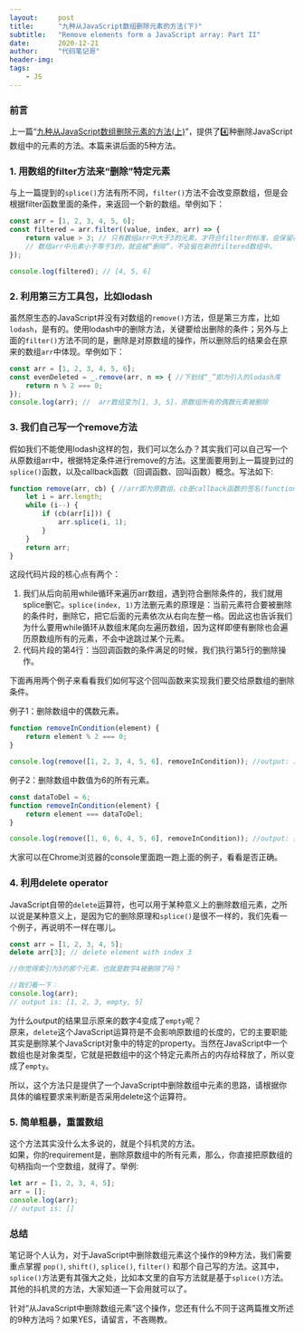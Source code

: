 ```yaml
---
layout:     post
title:      "九种从JavaScript数组删除元素的方法(下)"
subtitle:   "Remove elements form a JavaScript array: Part II"
date:       2020-12-21
author:     "代码笔记哥"
header-img:
tags:
    - JS
---
```

### 前言
上一篇“[九种从JavaScript数组删除元素的方法(上)](../../../../2019/11/16/deletion-in-js-1/)”，提供了4️⃣种删除JavaScript数组中的元素的方法。本篇来讲后面的5种方法。

### 1. 用数组的filter方法来“删除”特定元素
与上一篇提到的`splice()`方法有所不同，`filter()`方法不会改变原数组，但是会根据filter函数里面的条件，来返回一个新的数组。举例如下：
```JavaScript
const arr = [1, 2, 3, 4, 5, 6];
const filtered = arr.filter((value, index, arr) => {
    return value > 3; // 只有数组arr中大于3的元素，才符合filter的标准，会保留在新的filtered数组中;
    // 数组arr中元素小于等于3的，就会被“删除”，不会留在新的filtered数组中。
});

console.log(filtered); // [4, 5, 6]
```

### 2. 利用第三方工具包，比如lodash
虽然原生态的JavaScript并没有对数组的`remove()`方法，但是第三方库，比如`lodash`，是有的。使用lodash中的删除方法，关键要给出删除的条件；另外与上面的`filter()`方法不同的是，删除是对原数组的操作，所以删除后的结果会在原来的数组`arr`中体现。举例如下：
```JavaScript
const arr = [1, 2, 3, 4, 5, 6];
const evenDeleted = _.remove(arr, n => { //下划线“_”即为引入的lodash库
    return n % 2 === 0;
});
console.log(arr); //  arr数组变为[1, 3, 5]，原数组所有的偶数元素被删除
```

### 3. 我们自己写一个remove方法
假如我们不能使用lodash这样的包，我们可以怎么办？其实我们可以自己写一个从原数组arr中，根据特定条件进行remove的方法。这里面要用到上一篇提到过的`splice()`函数，以及callback函数（回调函数、回叫函数）概念。写法如下:

```JavaScript
function remove(arr, cb) { //arr即为原数组，cb是callback函数的签名(function signature)
    let i = arr.length;
    while (i--) {
        if (cb(arr[i])) {
            arr.splice(i, 1);
        }
    }
    return arr;
}
```

这段代码片段的核心点有两个：  
1. 我们从后向前用while循环来遍历arr数组，遇到符合删除条件的，我们就用splice删它。`splice(index, 1)`方法删元素的原理是：当前元素符合要被删除的条件时，删除它，把它后面的元素依次从右向左整一格。因此这也告诉我们为什么要用while循环从数组末尾向左遍历数组，因为这样即便有删除也会遍历原数组所有的元素，不会中途跳过某个元素。   
2. 代码片段的第4行：当回调函数的条件满足的时候，我们执行第5行的删除操作。  

下面再用两个例子来看看我们如何写这个回叫函数来实现我们要交给原数组的删除条件。  

例子1：删除数组中的偶数元素。
```JavaScript
function removeInCondition(element) {
    return element % 2 === 0;
}

console.log(remove([1, 2, 3, 4, 5, 6], removeInCondition)); //output: [1, 3, 5]
```

例子2：删除数组中数值为6的所有元素。
```JavaScript
const dataToDel = 6;
function removeInCondition(element) {
    return element === dataToDel;
}

console.log(remove([1, 6, 6, 4, 5, 6], removeInCondition)); //output: [1, 4, 5]
```

大家可以在Chrome浏览器的console里面跑一跑上面的例子，看看是否正确。

### 4. 利用delete operator
JavaScript自带的`delete`运算符，也可以用于某种意义上的删除数组元素，之所以说是某种意义上，是因为它的删除原理和`splice()`是很不一样的，我们先看一个例子，再说明不一样在哪儿。

```JavaScript
const arr = [1, 2, 3, 4, 5];
delete arr[3]; // delete element with index 3

//你觉得索引为3的那个元素，也就是数字4被删除了吗？

//我们看一下：
console.log(arr);
// output is: [1, 2, 3, empty, 5]
```

为什么output的结果显示原来的数字4变成了`empty`呢？  
原来，`delete`这个JavaScript运算符是不会影响原数组的长度的，它的主要职能其实是删除某个JavaScript对象中的特定的property。当然在JavaScript中一个数组也是对象类型，它就是把数组中的这个特定元素所占的内存给释放了，所以变成了`empty`。

所以，这个方法只是提供了一个JavaScript中删除数组中元素的思路，请根据你具体的编程要求来判断是否采用delete这个运算符。

### 5. 简单粗暴，重置数组
这个方法其实没什么太多说的，就是个抖机灵的方法。  
如果，你的requirement是，删除原数组中的所有元素，那么，你直接把原数组的句柄指向一个空数组，就得了。举例:

```JavaScript
let arr = [1, 2, 3, 4, 5];
arr = [];
console.log(arr);
// output is: []
```

### 总结

笔记哥个人认为，对于JavaScript中删除数组元素这个操作的9种方法，我们需要重点掌握 `pop()`, `shift()`, `splice()`, `filter()` 和那个自己写的方法。这其中，`splice()`方法更有其强大之处，比如本文里的自写方法就是基于`splice()`方法。其他的抖机灵的方法，大家知道一下会用就可以了。

针对“从JavaScript中删除数组元素”这个操作，您还有什么不同于这两篇推文所述的9种方法吗？如果YES，请留言，不吝赐教。
